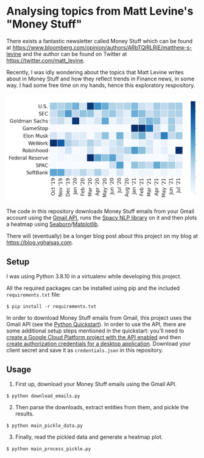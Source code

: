 # Analysing topics from Matt Levine's "Money Stuff"

There exists a fantastic newsletter called Money Stuff which can be found at https://www.bloomberg.com/opinion/authors/ARbTQlRLRjE/matthew-s-levine and the author can be found on Twitter at https://twitter.com/matt_levine.

Recently, I was idly wondering about the topics that Matt Levine writes about in Money Stuff and how they reflect trends in Finance news, in some way. I had some free time on my hands, hence this exploratory respository.

![Heatmap of the top 10 topics by count per month](heatmap.png)

The code in this repository downloads Money Stuff emails from your Gmail account using the [Gmail API](https://developers.google.com/gmail/api/quickstart/python), runs the [Spacy NLP library](https://spacy.io/) on it and then plots a heatmap using [Seaborn](https://seaborn.pydata.org/)/[Matplotlib](https://matplotlib.org/).

There will (eventually) be a longer blog post about this project on my blog at https://blog.vghaisas.com.

## Setup

I was using Python 3.8.10 in a virtualenv while developing this project.

All the required packages can be installed using pip and the included `requirements.txt` file:

```
$ pip install -r requirements.txt
```

In order to download Money Stuff emails from Gmail, this project uses the Gmail API (see the [Python Quickstart](https://developers.google.com/gmail/api/quickstart/python)). In order to use the API, there are some additional setup steps mentioned in the quickstart: you'll need to [create a Google Cloud Platform project with the API enabled](https://developers.google.com/workspace/guides/create-project) and then [create authorization credentials for a desktop application](https://developers.google.com/workspace/guides/create-credentials). Download your client secret and save it as `credentials.json` in this repository.

## Usage

1. First up, download your Money Stuff emails using the Gmail API.

```
$ python download_emails.py
```

2. Then parse the downloads, extract entities from them, and pickle the results.

```
$ python main_pickle_data.py
```

3. Finally, read the pickled data and generate a heatmap plot.

```
$ python main_process_pickle.py
```
